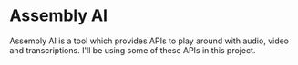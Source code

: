 # Assembly AI
Assembly AI is a tool which provides APIs to play around with audio, video and transcriptions. I'll be using some of these APIs in this project.
